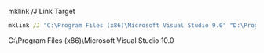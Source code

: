 
mklink /J Link Target
```cmd
mklink /J "C:\Program Files (x86)\Microsoft Visual Studio 9.0" "D:\Program Files (x86)\Microsoft Visual Studio 9.0"
```
C:\Program Files (x86)\Microsoft Visual Studio 10.0